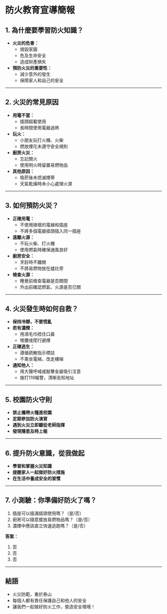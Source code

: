 # 防火教育宣導簡報

## **1. 為什麼要學習防火知識？**
- **火災的危害：**
  - 燒毀家園
  - 危及生命安全
  - 造成財產損失
- **預防火災的重要性：**
  - 減少意外的發生
  - 保障家人和自己的安全

---

## **2. 火災的常見原因**
- **用電不當：**
  - 插頭超載使用
  - 長時間使用電器過熱
- **玩火：**
  - 小朋友玩打火機、火柴
  - 燃放煙花未遵守安全規則
- **廚房火災：**
  - 忘記關火
  - 使用明火時留置易燃物品
- **其他原因：**
  - 吸菸後未熄滅煙蒂
  - 天氣乾燥時未小心處理火源

---

## **3. 如何預防火災？**
- **正確用電：**
   - 不使用損壞的電線和插座
   - 不將多個電器插頭插入同一插座
- **遠離火源：**
   - 不玩火柴、打火機
   - 使用燃氣時確保通風良好
- **廚房安全：**
   - 烹飪時不離開
   - 不將易燃物放在爐灶旁
- **檢查火源：**
   - 睡覺前檢查電器是否關閉
   - 外出前確認燃氣、火源是否已關

---

## **4. 火災發生時如何自救？**
- **保持冷靜，不要慌亂**
- **若有濃煙：**
  - 用濕毛巾捂住口鼻
  - 彎腰或爬行避煙
- **正確逃生：**
  - 遵循疏散指示標誌
  - 不乘坐電梯，改走樓梯
- **通知他人：**
  - 用大聲呼喊或敲擊金屬吸引注意
  - 拨打119報警，清晰告知地址

---

## **5. 校園防火守則**
- **禁止攜帶火種進校園**
- **定期參加防火演習**
- **遇到火災立即聽從老師指揮**
- **發現隱患及時上報**

---

## **6. 提升防火意識，從我做起**
- **學習和掌握火災知識**
- **提醒家人一起做好防火措施**
- **在生活中養成安全的習慣**

---

## **7. 小測驗：你準備好防火了嗎？**
1. 插座可以插滿插頭使用嗎？（是/否）
2. 廚房可以隨意擺放易燃物品嗎？（是/否）
3. 濃煙中應該直立快速逃跑嗎？（是/否）

**答案：**
1. 否  
2. 否  
3. 否

---

## **結語**
- 火災防範，重於泰山
- 每個人都有責任保護自己和他人的安全
- 讓我們一起做好防火工作，營造安全環境！

